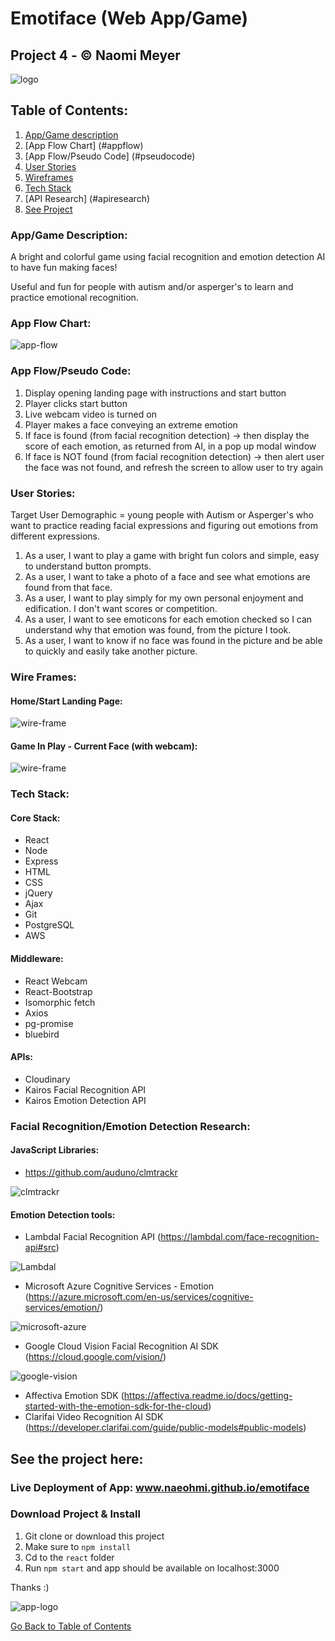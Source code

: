 <a name="gobackhere">

# Emotiface (Web App/Game)
## Project 4 - &#169; Naomi Meyer 

![logo](/images/logo.png)

</a>

## Table of Contents:

1. [App/Game description](#appdescription)
2. [App Flow Chart] (#appflow)
3. [App Flow/Pseudo Code] (#pseudocode)
4. [User Stories](#userstories)
5. [Wireframes](#wireframes)
6. [Tech Stack](#techstack)
7. [API Research] (#apiresearch)
7. [See Project](#seeproject)

<a name="appdescription">

### App/Game Description: 
 
A bright and colorful game using facial recognition and emotion detection AI to have fun making faces! 
 
Useful and fun for people with autism and/or asperger's to learn and practice emotional recognition.

</a>

<a name="appflow">

### App Flow Chart:

![app-flow](/images/app-flow.png)

</a>

<a name="pseudocode">

### App Flow/Pseudo Code:

1. Display opening landing page with instructions and start button
2. Player clicks start button
3. Live webcam video is turned on
6. Player makes a face conveying an extreme emotion
7. If face is found (from facial recognition detection) -> then display the score of each emotion, as returned from AI, in a pop up modal window
8. If face is NOT found (from facial recognition detection) -> then alert user the face was not found, and refresh the screen to allow user to try again

</a>

<a name="userstories">

### User Stories:

Target User Demographic = young people with Autism or Asperger's who want to practice reading facial expressions and figuring out  emotions from different expressions. 

1. As a user, I want to play a game with bright fun colors and simple, easy to understand button prompts.
2. As a user, I want to take a photo of a face and see what emotions are found from that face.
3. As a user, I want to play simply for my own personal enjoyment and edification. I don't want scores or competition.
4. As a user, I want to see emoticons for each emotion checked so I can understand why that emotion was found, from the picture I took.
5. As a user, I want to know if no face was found in the picture and be able to quickly and easily take another picture. 

</a>

<a name="wireframes">

### Wire Frames:

#### Home/Start Landing Page:

![wire-frame](/images/wf-startlanding.png)

#### Game In Play - Current Face (with webcam):

![wire-frame](/images/wf-currentface.png)

</a>

<a name="techstack">

### Tech Stack:

#### Core Stack:
- React
- Node
- Express
- HTML
- CSS
- jQuery
- Ajax
- Git
- PostgreSQL
- AWS

#### Middleware:
- React Webcam
- React-Bootstrap
- Isomorphic fetch
- Axios
- pg-promise
- bluebird

#### APIs:
- Cloudinary
- Kairos Facial Recognition API
- Kairos Emotion Detection API

</a>

<a name="apiresearch">

### Facial Recognition/Emotion Detection Research:

#### JavaScript Libraries:
- https://github.com/auduno/clmtrackr

![clmtrackr](/images/clmtrackr.png)

#### Emotion Detection tools:
- Lambdal Facial Recognition API (https://lambdal.com/face-recognition-api#src)

![Lambdal](/images/lambdal.png)

- Microsoft Azure Cognitive Services - Emotion (https://azure.microsoft.com/en-us/services/cognitive-services/emotion/)

![microsoft-azure](/images/microsoft-azure.png)

- Google Cloud Vision Facial Recognition AI SDK (https://cloud.google.com/vision/)

![google-vision](/images/google-vision.png)

- Affectiva Emotion SDK (https://affectiva.readme.io/docs/getting-started-with-the-emotion-sdk-for-the-cloud)
- Clarifai Video Recognition AI SDK (https://developer.clarifai.com/guide/public-models#public-models)

</a>

<a name="seeproject">

## See the project here:

### Live Deployment of App: www.naeohmi.github.io/emotiface

### Download Project & Install

1. Git clone or download this project
2. Make sure to `npm install`
3. Cd to the `react` folder
4. Run `npm start` and app should be available on localhost:3000

Thanks :) 

![app-logo](/images/logo.png)

</a>

[Go Back to Table of Contents](#gobackhere)